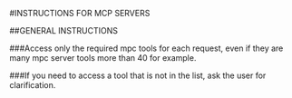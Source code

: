 #INSTRUCTIONS FOR MCP SERVERS

##GENERAL INSTRUCTIONS

###Access only the required mpc tools for each request, even if they are many mpc server tools more than 40 for example.

###If you need to access a tool that is not in the list, ask the user for clarification.



